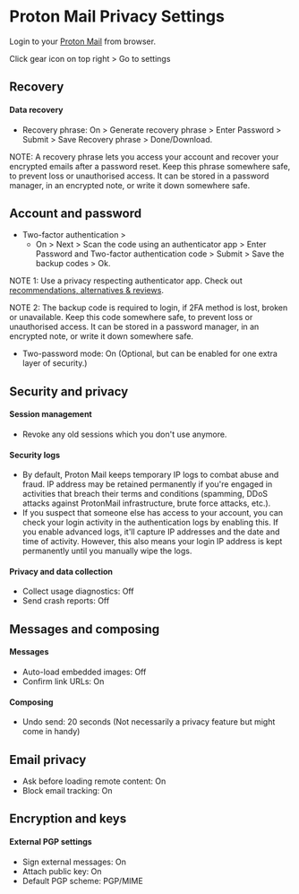 # Proton Mail Privacy Settings

Login to your [Proton Mail](https://mail.proton.me) from browser.

Click gear icon on top right > Go to settings



## Recovery

#### Data recovery
- Recovery phrase: On > Generate recovery phrase > Enter Password > Submit > Save Recovery phrase > Done/Download.

NOTE: A recovery phrase lets you access your account and recover your encrypted emails after a password reset. Keep this phrase somewhere safe, to prevent loss or unauthorised access. It can be stored in a password manager, in an encrypted note, or write it down somewhere safe.


## Account and password
- Two-factor authentication > 
  - On > Next > Scan the code using an authenticator app > Enter Password and Two-factor authentication code > Submit > Save the backup codes > Ok.

NOTE 1: Use a privacy respecting authenticator app. Check out [recommendations, alternatives & reviews](https://github.com/the-weird-aquarian/privacy-settings#recommendations-alternatives--reviews).

NOTE 2: The backup code is required to login, if 2FA method is lost, broken or unavailable. Keep this code somewhere safe, to prevent loss or unauthorised access. It can be stored in a password manager, in an encrypted note, or write it down somewhere safe.
- Two-password mode: On (Optional, but can be enabled for one extra layer of security.)



## Security and privacy

#### Session management
- Revoke any old sessions which you don't use anymore.

#### Security logs
- By default, Proton Mail keeps temporary IP logs to combat abuse and fraud. IP address may be retained permanently if you're engaged in activities that breach their terms and conditions (spamming, DDoS attacks against ProtonMail infrastructure, brute force attacks, etc.).
- If you suspect that someone else has access to your account, you can check your login activity in the authentication logs by enabling this. If you enable advanced logs, it'll capture IP addresses and the date and time of activity. However, this also means your login IP address is kept permanently until you manually wipe the logs.

#### Privacy and data collection
- Collect usage diagnostics: Off
- Send crash reports: Off



## Messages and composing

#### Messages
- Auto-load embedded images: Off
- Confirm link URLs: On

#### Composing
- Undo send: 20 seconds (Not necessarily a privacy feature but might come in handy)



## Email privacy
- Ask before loading remote content: On
- Block email tracking: On



## Encryption and keys

#### External PGP settings
- Sign external messages: On
- Attach public key: On
- Default PGP scheme: PGP/MIME
